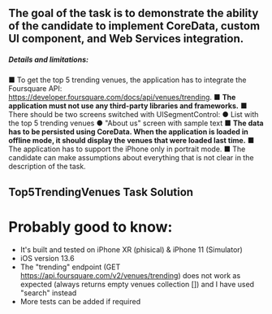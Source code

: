 ## The goal of the task is to demonstrate the ability of the candidate to implement CoreData, custom UI component, and Web Services integration.
##### Details and limitations:
■ To get the top 5 trending venues, the application has to integrate the Foursquare API:
https://developer.foursquare.com/docs/api/venues/trending​.
■ **The application must not use any third-party libraries and frameworks.**
■ There should be two screens switched with UISegmentControl:
● List with the top 5 trending venues
● "About us" screen with sample text
■ **The data has to be persisted using CoreData. When the application is loaded in offline mode, it should display the venues that were loaded last time.**
■ The application has to support the iPhone only in portrait mode.
■ The candidate can make assumptions about everything that is not clear in the description of the task.

## Top5TrendingVenues Task Solution
# Probably good to know:
- It's built and tested on iPhone XR (phisical) & iPhone 11 (Simulator)
- iOS version 13.6
- The "trending" endpoint (GET https://api.foursquare.com/v2/venues/trending) does not work as expected (always returns empty venues collection []) and I have used "search" instead
- More tests can be added if required
